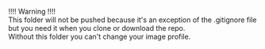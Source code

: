 !!!! Warning !!!!
<br>
This folder will not be pushed because it's an exception of the .gitignore file but you need it when you clone or download the repo.
<br>
Without this folder you can't change your image profile.
